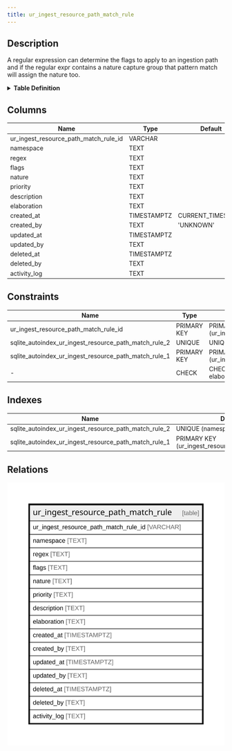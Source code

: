 ```yaml
---
title: ur_ingest_resource_path_match_rule
---
```


## Description

A regular expression can determine the flags to apply to an ingestion path  
and if the regular expr contains a nature capture group that pattern match  
will assign the nature too.

<details>
<summary><strong>Table Definition</strong></summary>

```sql
CREATE TABLE "ur_ingest_resource_path_match_rule" (
    "ur_ingest_resource_path_match_rule_id" VARCHAR PRIMARY KEY NOT NULL,
    "namespace" TEXT NOT NULL,
    "regex" TEXT NOT NULL,
    "flags" TEXT NOT NULL,
    "nature" TEXT,
    "priority" TEXT,
    "description" TEXT,
    "elaboration" TEXT CHECK(json_valid(elaboration) OR elaboration IS NULL),
    "created_at" TIMESTAMPTZ DEFAULT CURRENT_TIMESTAMP,
    "created_by" TEXT DEFAULT 'UNKNOWN',
    "updated_at" TIMESTAMPTZ,
    "updated_by" TEXT,
    "deleted_at" TIMESTAMPTZ,
    "deleted_by" TEXT,
    "activity_log" TEXT,
    UNIQUE("namespace", "regex")
)
```

</details>

## Columns

| Name                                  | Type        | Default           | Nullable | Comment                                                 |
| ------------------------------------- | ----------- | ----------------- | -------- | ------------------------------------------------------- |
| ur_ingest_resource_path_match_rule_id | VARCHAR     |                   | false    | {"isSqlDomainZodDescrMeta":true,"isVarChar":true}       |
| namespace                             | TEXT        |                   | false    |                                                         |
| regex                                 | TEXT        |                   | false    |                                                         |
| flags                                 | TEXT        |                   | false    |                                                         |
| nature                                | TEXT        |                   | true     |                                                         |
| priority                              | TEXT        |                   | true     |                                                         |
| description                           | TEXT        |                   | true     |                                                         |
| elaboration                           | TEXT        |                   | true     | {"isSqlDomainZodDescrMeta":true,"isJsonText":true}      |
| created_at                            | TIMESTAMPTZ | CURRENT_TIMESTAMP | true     |                                                         |
| created_by                            | TEXT        | 'UNKNOWN'         | true     |                                                         |
| updated_at                            | TIMESTAMPTZ |                   | true     |                                                         |
| updated_by                            | TEXT        |                   | true     |                                                         |
| deleted_at                            | TIMESTAMPTZ |                   | true     |                                                         |
| deleted_by                            | TEXT        |                   | true     |                                                         |
| activity_log                          | TEXT        |                   | true     | {"isSqlDomainZodDescrMeta":true,"isJsonSqlDomain":true} |

## Constraints

| Name                                                  | Type        | Definition                                            |
| ----------------------------------------------------- | ----------- | ----------------------------------------------------- |
| ur_ingest_resource_path_match_rule_id                 | PRIMARY KEY | PRIMARY KEY (ur_ingest_resource_path_match_rule_id)   |
| sqlite_autoindex_ur_ingest_resource_path_match_rule_2 | UNIQUE      | UNIQUE (namespace, regex)                             |
| sqlite_autoindex_ur_ingest_resource_path_match_rule_1 | PRIMARY KEY | PRIMARY KEY (ur_ingest_resource_path_match_rule_id)   |
| -                                                     | CHECK       | CHECK(json_valid(elaboration) OR elaboration IS NULL) |

## Indexes

| Name                                                  | Definition                                          |
| ----------------------------------------------------- | --------------------------------------------------- |
| sqlite_autoindex_ur_ingest_resource_path_match_rule_2 | UNIQUE (namespace, regex)                           |
| sqlite_autoindex_ur_ingest_resource_path_match_rule_1 | PRIMARY KEY (ur_ingest_resource_path_match_rule_id) |

## Relations

![er](../../../../../../assets/ur_ingest_resource_path_match_rule.svg)
